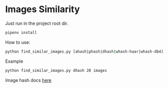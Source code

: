 # Images Similarity

Just run in the project root dir.

```bash
pipenv install
```

How to use:

```bash
python find_similar_images.py [ahash|phash|dhash|whash-haar|whash-db4] [<threshold>] [<directory>]
```
 
Example

```bash
python find_similar_images.py dhash 20 images
```

Image hash docs [here](https://github.com/JohannesBuchner/imagehash)